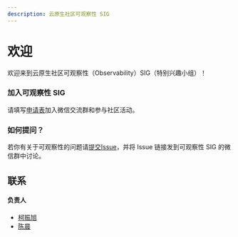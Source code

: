 ```yaml
---
description: 云原生社区可观察性 SIG
---
```


# 欢迎

欢迎来到云原生社区可观察性（Observability）SIG（特别兴趣小组）！

### 加入可观察性 SIG

请填写[申请表](https://wj.qq.com/s2/7823487/2743/)加入微信交流群和参与社区活动。

### 如何提问？

若你有关于可观察性的问题请[提交Issue](https://github.com/cloudnativeto/sig-observability/issues)，并将 Issue 链接发到可观察性 SIG 的微信群中讨论。

## 联系

#### 负责人

* [柯振旭](https://github.com/kezhenxu94)
* [陈晨](https://github.com/chenmudu)

